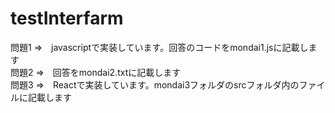 # testInterfarm

問題1 ⇒　javascriptで実装しています。回答のコードをmondai1.jsに記載します<br>
問題2 ⇒　回答をmondai2.txtに記載します<br>
問題3 ⇒　Reactで実装しています。mondai3フォルダのsrcフォルダ内のファイルに記載します<br>
